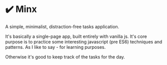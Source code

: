 # :heavy_check_mark: Minx

A simple, minimalist, distraction-free tasks application. 

It's basically a single-page app, built entirely with vanilla js. It's core purpose is to practice some interesting javascript (pre ES6) techniques and patterns. As I like to say - for learning purposes.

Otherwise it's good to keep track of the tasks for the day.
